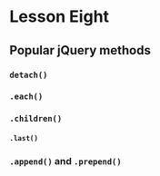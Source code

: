 # Lesson Eight
## Popular jQuery methods
### `detach()`

### `.each()`

### `.children()`
#### `.last()`

### `.append()` and `.prepend()`

